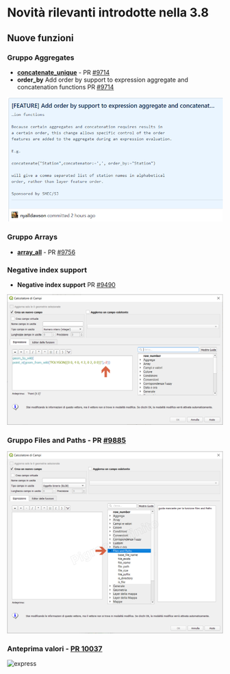 # Novità rilevanti introdotte nella 3.8

## Nuove funzioni

### Gruppo Aggregates
* [**concatenate_unique**](./gr_funzioni/aggregates/funzioni/concatenate_unique.md) - PR [#9714](https://github.com/qgis/QGIS/pull/9714)
* **order_by** Add order by support to expression aggregate and concatenation functions PR [#9714](https://github.com/qgis/QGIS/pull/9945)

![screen](/img/novita_38/order_by1.png)

### Gruppo Arrays

* [**array_all**](./gr_funzioni/arrays/funzioni/array_all.md) - PR [#9756](https://github.com/qgis/QGIS/pull/9756)

### Negative index support

* **Negative index support** PR [#9490](https://github.com/qgis/QGIS/pull/9490)

![screen](/img/novita_38/img1.png)

### Gruppo Files and Paths - PR [#9885](https://github.com/qgis/QGIS/pull/9885)

![screen](/img/novita_38/files_and_paths.png)

### Anteprima valori - [PR 10037](https://github.com/qgis/QGIS/pull/10037)

![express](https://user-images.githubusercontent.com/588407/58041676-f298dc80-7b38-11e9-9ae8-8fbe67394ac2.png)